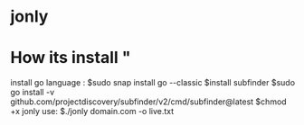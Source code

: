 # jonly
# How its install "
install go language :
$sudo snap install go --classic
$install subfinder 
$sudo go install -v github.com/projectdiscovery/subfinder/v2/cmd/subfinder@latest
$chmod +x jonly
use:
$./jonly domain.com -o live.txt 


